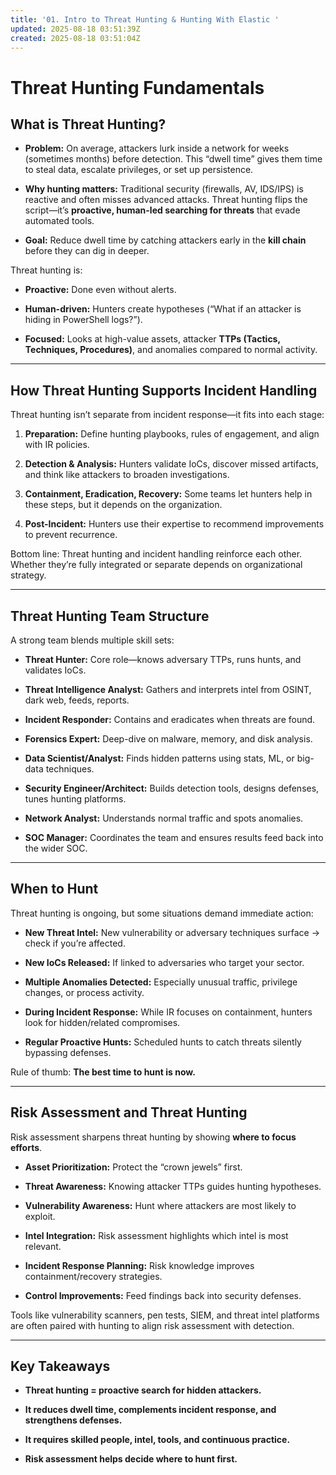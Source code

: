 ```yaml
---
title: '01. Intro to Threat Hunting & Hunting With Elastic '
updated: 2025-08-18 03:51:39Z
created: 2025-08-18 03:51:04Z
---
```


# Threat Hunting Fundamentals

## What is Threat Hunting?

- **Problem:** On average, attackers lurk inside a network for weeks (sometimes months) before detection. This “dwell time” gives them time to steal data, escalate privileges, or set up persistence.
    
- **Why hunting matters:** Traditional security (firewalls, AV, IDS/IPS) is reactive and often misses advanced attacks. Threat hunting flips the script—it’s **proactive, human-led searching for threats** that evade automated tools.
    
- **Goal:** Reduce dwell time by catching attackers early in the **kill chain** before they can dig in deeper.
    

Threat hunting is:

- **Proactive:** Done even without alerts.
    
- **Human-driven:** Hunters create hypotheses (“What if an attacker is hiding in PowerShell logs?”).
    
- **Focused:** Looks at high-value assets, attacker **TTPs (Tactics, Techniques, Procedures)**, and anomalies compared to normal activity.
    

* * *

## How Threat Hunting Supports Incident Handling

Threat hunting isn’t separate from incident response—it fits into each stage:

1.  **Preparation:** Define hunting playbooks, rules of engagement, and align with IR policies.
    
2.  **Detection & Analysis:** Hunters validate IoCs, discover missed artifacts, and think like attackers to broaden investigations.
    
3.  **Containment, Eradication, Recovery:** Some teams let hunters help in these steps, but it depends on the organization.
    
4.  **Post-Incident:** Hunters use their expertise to recommend improvements to prevent recurrence.
    

Bottom line: Threat hunting and incident handling reinforce each other. Whether they’re fully integrated or separate depends on organizational strategy.

* * *

## Threat Hunting Team Structure

A strong team blends multiple skill sets:

- **Threat Hunter:** Core role—knows adversary TTPs, runs hunts, and validates IoCs.
    
- **Threat Intelligence Analyst:** Gathers and interprets intel from OSINT, dark web, feeds, reports.
    
- **Incident Responder:** Contains and eradicates when threats are found.
    
- **Forensics Expert:** Deep-dive on malware, memory, and disk analysis.
    
- **Data Scientist/Analyst:** Finds hidden patterns using stats, ML, or big-data techniques.
    
- **Security Engineer/Architect:** Builds detection tools, designs defenses, tunes hunting platforms.
    
- **Network Analyst:** Understands normal traffic and spots anomalies.
    
- **SOC Manager:** Coordinates the team and ensures results feed back into the wider SOC.
    

* * *

## When to Hunt

Threat hunting is ongoing, but some situations demand immediate action:

- **New Threat Intel:** New vulnerability or adversary techniques surface → check if you’re affected.
    
- **New IoCs Released:** If linked to adversaries who target your sector.
    
- **Multiple Anomalies Detected:** Especially unusual traffic, privilege changes, or process activity.
    
- **During Incident Response:** While IR focuses on containment, hunters look for hidden/related compromises.
    
- **Regular Proactive Hunts:** Scheduled hunts to catch threats silently bypassing defenses.
    

Rule of thumb: **The best time to hunt is now.**

* * *

## Risk Assessment and Threat Hunting

Risk assessment sharpens threat hunting by showing **where to focus efforts**.

- **Asset Prioritization:** Protect the “crown jewels” first.
    
- **Threat Awareness:** Knowing attacker TTPs guides hunting hypotheses.
    
- **Vulnerability Awareness:** Hunt where attackers are most likely to exploit.
    
- **Intel Integration:** Risk assessment highlights which intel is most relevant.
    
- **Incident Response Planning:** Risk knowledge improves containment/recovery strategies.
    
- **Control Improvements:** Feed findings back into security defenses.
    

Tools like vulnerability scanners, pen tests, SIEM, and threat intel platforms are often paired with hunting to align risk assessment with detection.

* * *

## Key Takeaways

- **Threat hunting = proactive search for hidden attackers.**
    
- **It reduces dwell time, complements incident response, and strengthens defenses.**
    
- **It requires skilled people, intel, tools, and continuous practice.**
    
- **Risk assessment helps decide where to hunt first.**